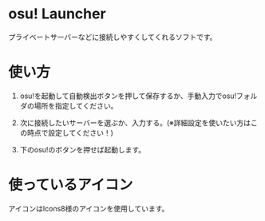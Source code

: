 # osu! Launcher
プライベートサーバーなどに接続しやすくしてくれるソフトです。

# 使い方
1. osu!を起動して自動検出ボタンを押して保存するか、手動入力でosu!フォルダの場所を指定してください。

2. 次に接続したいサーバーを選ぶか、入力する。(※詳細設定を使いたい方はこの時点で設定してください！)

5. 下のosu!のボタンを押せば起動します。

# 使っているアイコン
アイコンはIcons8様のアイコンを使用しています。
